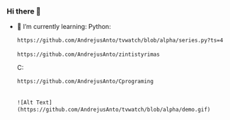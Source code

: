 ### Hi there 👋
- 🌱 I’m currently learning:
     Python:
      
      https://github.com/AndrejusAnto/tvwatch/blob/alpha/series.py?ts=4
      
      https://github.com/AndrejusAnto/zintistyrimas
      
      
     C:
     
      https://github.com/AndrejusAnto/Cprograming
      
      
      ![Alt Text](https://github.com/AndrejusAnto/tvwatch/blob/alpha/demo.gif)
      

<!--
**AndrejusAnto/AndrejusAnto** is a ✨ _special_ ✨ repository because its `README.md` (this file) appears on your GitHub profile.

Here are some ideas to get you started:

- 🔭 I’m currently working on ...
- 🌱 I’m currently learning ...
- 👯 I’m looking to collaborate on ...
- 🤔 I’m looking for help with ...
- 💬 Ask me about ...
- 📫 How to reach me: ...
- 😄 Pronouns: ...
- ⚡ Fun fact: ...
-->
